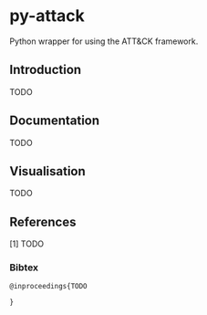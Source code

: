 # py-attack
Python wrapper for using the ATT&amp;CK framework.

## Introduction
TODO

## Documentation
TODO

## Visualisation
TODO

## References
[1] TODO

### Bibtex
```
@inproceedings{TODO

}
```
